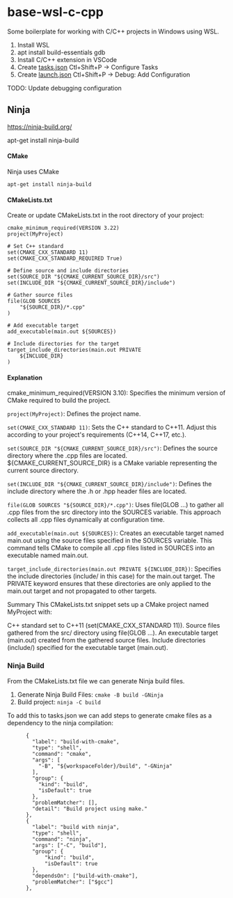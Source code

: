 # base-wsl-c-cpp
Some boilerplate for working with C/C++ projects in Windows using WSL.

1. Install WSL
2. apt install build-essentials gdb
3. Install C/C++ extension in VSCode
4. Create [tasks.json](.vscode/tasks.json)
    Ctl+Shift+P -> Configure Tasks
5. Create [launch.json](.vscode/launch.json)
    Ctl+Shift+P -> Debug: Add Configuration

TODO:
Update debugging configuration

## Ninja
https://ninja-build.org/

apt-get install ninja-build

#### CMake
Ninja uses CMake

`apt-get install ninja-build`

#### CMakeLists.txt
Create or update CMakeLists.txt in the root directory of your project:

```
cmake_minimum_required(VERSION 3.22)
project(MyProject)

# Set C++ standard
set(CMAKE_CXX_STANDARD 11)
set(CMAKE_CXX_STANDARD_REQUIRED True)

# Define source and include directories
set(SOURCE_DIR "${CMAKE_CURRENT_SOURCE_DIR}/src")
set(INCLUDE_DIR "${CMAKE_CURRENT_SOURCE_DIR}/include")

# Gather source files
file(GLOB SOURCES
    "${SOURCE_DIR}/*.cpp"
)

# Add executable target
add_executable(main.out ${SOURCES})

# Include directories for the target
target_include_directories(main.out PRIVATE
    ${INCLUDE_DIR}
)
```

#### Explanation
cmake_minimum_required(VERSION 3.10): Specifies the minimum version of CMake required to build the project.

`project(MyProject)`: Defines the project name.

`set(CMAKE_CXX_STANDARD 11)`: Sets the C++ standard to C++11. Adjust this according to your project's requirements (C++14, C++17, etc.).

`set(SOURCE_DIR "${CMAKE_CURRENT_SOURCE_DIR}/src")`: Defines the source directory where the .cpp files are located. ${CMAKE_CURRENT_SOURCE_DIR} is a CMake variable representing the current source directory.

`set(INCLUDE_DIR "${CMAKE_CURRENT_SOURCE_DIR}/include")`: Defines the include directory where the .h or .hpp header files are located.

`file(GLOB SOURCES "${SOURCE_DIR}/*.cpp")`: Uses file(GLOB ...) to gather all .cpp files from the src directory into the SOURCES variable. This approach 
collects all .cpp files dynamically at configuration time.

`add_executable(main.out ${SOURCES})`: Creates an executable target named main.out using the source files specified in the SOURCES variable. This command tells CMake to compile all .cpp files listed in SOURCES into an executable named main.out.

`target_include_directories(main.out PRIVATE ${INCLUDE_DIR})`: Specifies the include directories (include/ in this case) for the main.out target. The PRIVATE keyword ensures that these directories are only applied to the main.out target and not propagated to other targets.

Summary
This CMakeLists.txt snippet sets up a CMake project named MyProject with:

C++ standard set to C++11 (set(CMAKE_CXX_STANDARD 11)).
Source files gathered from the src/ directory using file(GLOB ...).
An executable target (main.out) created from the gathered source files.
Include directories (include/) specified for the executable target (main.out).

### Ninja Build
From the CMakeLists.txt file we can generate Ninja build files.

1.  Generate Ninja Build Files:
`cmake -B build -GNinja`
2.  Build project:
`ninja -C build`

To add this to tasks.json we can add steps to generate cmake files as a dependency to the ninja compilation:
```
      {
        "label": "build-with-cmake",
        "type": "shell",
        "command": "cmake",
        "args": [
          "-B", "${workspaceFolder}/build", "-GNinja"
        ],
        "group": {
          "kind": "build",
          "isDefault": true
        },
        "problemMatcher": [],
        "detail": "Build project using make."
      },
      {
        "label": "build with ninja",
        "type": "shell",
        "command": "ninja",
        "args": ["-C", "build"],
        "group": {
            "kind": "build",
            "isDefault": true
        },
        "dependsOn": ["build-with-cmake"],
        "problemMatcher": ["$gcc"]
      },
```